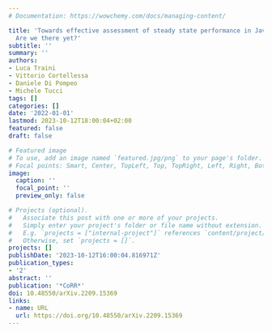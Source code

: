 ```yaml
---
# Documentation: https://wowchemy.com/docs/managing-content/

title: 'Towards effective assessment of steady state performance in Java software:
  Are we there yet?'
subtitle: ''
summary: ''
authors:
- Luca Traini
- Vittorio Cortellessa
- Daniele Di Pompeo
- Michele Tucci
tags: []
categories: []
date: '2022-01-01'
lastmod: 2023-10-12T18:00:04+02:00
featured: false
draft: false

# Featured image
# To use, add an image named `featured.jpg/png` to your page's folder.
# Focal points: Smart, Center, TopLeft, Top, TopRight, Left, Right, BottomLeft, Bottom, BottomRight.
image:
  caption: ''
  focal_point: ''
  preview_only: false

# Projects (optional).
#   Associate this post with one or more of your projects.
#   Simply enter your project's folder or file name without extension.
#   E.g. `projects = ["internal-project"]` references `content/project/deep-learning/index.md`.
#   Otherwise, set `projects = []`.
projects: []
publishDate: '2023-10-12T16:00:04.816971Z'
publication_types:
- '2'
abstract: ''
publication: '*CoRR*'
doi: 10.48550/arXiv.2209.15369
links:
- name: URL
  url: https://doi.org/10.48550/arXiv.2209.15369
---
```

